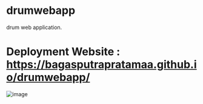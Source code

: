 # drumwebapp
drum web application.

# Deployment Website : https://bagasputrapratamaa.github.io/drumwebapp/

![image](https://user-images.githubusercontent.com/109785625/187027872-56580d8d-cbbf-4ac1-9443-7ec468d5a92b.png)
